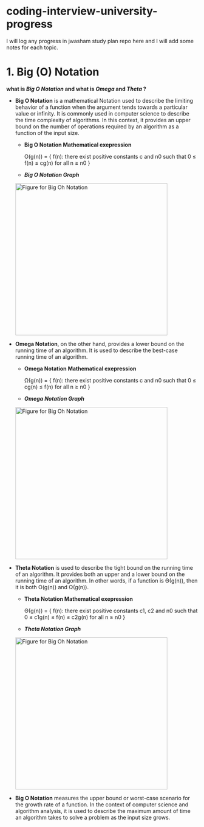 # coding-interview-university-progress
I will log any progress in jwasham study plan repo here and I will add some notes for each topic.


# 1. Big (O) Notation 

**what is ***Big O Notation*** and what is ***Omega*** and ***Theta*** ?**

- **Big O Notation** is a mathematical Notation used to describe the limiting behavior of a function when the argument tends towards a particular value or infinity. It is commonly used in computer science to describe the time complexity of algorithms. In this context, it provides an upper bound on the number of operations required by an algorithm as a function of the input size.

  - **Big O Notation Mathematical exepression**

    O(g(n)) = { f(n): there exist positive constants c and n0
            such that 0 ≤ f(n) ≤ cg(n) for all n ≥ n0 }

  - ***Big O Notation Graph***
   <img src="https://cdn.programiz.com/sites/tutorial2program/files/big0.png" style = "width:400px" alt = "Figure for Big Oh Notation">

- **Omega Notation**, on the other hand, provides a lower bound on the running time of an algorithm. It is used to describe the best-case running time of an algorithm.

  - **Omega Notation Mathematical exepression**

    Ω(g(n)) = { f(n): there exist positive constants c and n0 
            such that 0 ≤ cg(n) ≤ f(n) for all n ≥ n0 }

  - ***Omega Notation Graph***
   <img src="https://cdn.programiz.com/sites/tutorial2program/files/omega.png" style = "width:400px" alt = "Figure for Big Oh Notation">

- **Theta Notation** is used to describe the tight bound on the running time of an algorithm. It provides both an upper and a lower bound on the running time of an algorithm. In other words, if a function is Θ(g(n)), then it is both O(g(n)) and Ω(g(n)).
 
  - **Theta Notation Mathematical exepression**

    Θ(g(n)) = { f(n): there exist positive constants c1, c2 and n0
            such that 0 ≤ c1g(n) ≤ f(n) ≤ c2g(n) for all n ≥ n0 }

  - ***Theta Notation Graph***
   <img src="https://cdn.programiz.com/sites/tutorial2program/files/theta.png" style = "width:400px" alt = "Figure for Big Oh Notation">

- **Big O Notation** measures the upper bound or worst-case scenario for the growth rate of a function. In the context of computer science and algorithm analysis, it is used to describe the maximum amount of time an algorithm takes to solve a problem as the input size grows.